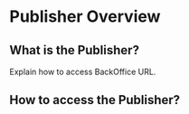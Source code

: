 # Publisher Overview

## What is the Publisher?
Explain how to access BackOffice URL.


## How to access the Publisher?
